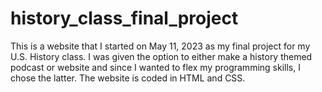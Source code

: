 # history_class_final_project
This is a website that I started on May 11, 2023 as my final project for my U.S. History class. I was given the option to either make a history themed podcast or website and since I wanted to flex my programming skills, I chose the latter. The website is coded in HTML and CSS.
